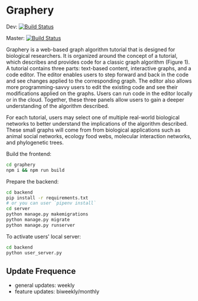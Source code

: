 # Graphery

Dev: [![Build Status](https://travis-ci.com/FlickerSoul/Graphery.svg?token=iGoqjTdG7SFLHQyLfgoz&branch=dev)](https://travis-ci.com/FlickerSoul/Graphery)

Master: [![Build Status](https://travis-ci.com/FlickerSoul/Graphery.svg?token=iGoqjTdG7SFLHQyLfgoz&branch=master)](https://travis-ci.com/FlickerSoul/Graphery)

Graphery is a web-based graph algorithm tutorial that is designed for biological researchers. It is organized around the concept of a tutorial, which describes and provides code for a classic graph algorithm (Figure 1). A tutorial contains three parts: text-based content, interactive graphs, and a code editor. The editor enables users to step forward and back in the code and see changes applied to the corresponding graph. The editor also allows more programming-savvy users to edit the existing code and see their modifications applied on the graphs. Users can run code in the editor locally or in the cloud. Together, these three panels allow users to gain a deeper understanding of the algorithm described.

For each tutorial, users may select one of multiple real-world biological networks to better understand the implications of the algorithm described. These small graphs will come from from biological applications such as animal social networks, ecology food webs, molecular interaction networks, and phylogenetic trees.

Build the frontend:

```bash
cd graphery
npm i && npm run build
```

Prepare the backend: 

```bash
cd backend
pip install -r requirements.txt
# or you can user `pipenv install`
cd server 
python manage.py makemigrations
python manage.py migrate 
python manage.py runserver
```

To activate users' local server:

```bash
cd backend
python user_server.py
```

## Update Frequence 

* general updates: weekly
* feature updates: biweekly/monthly
